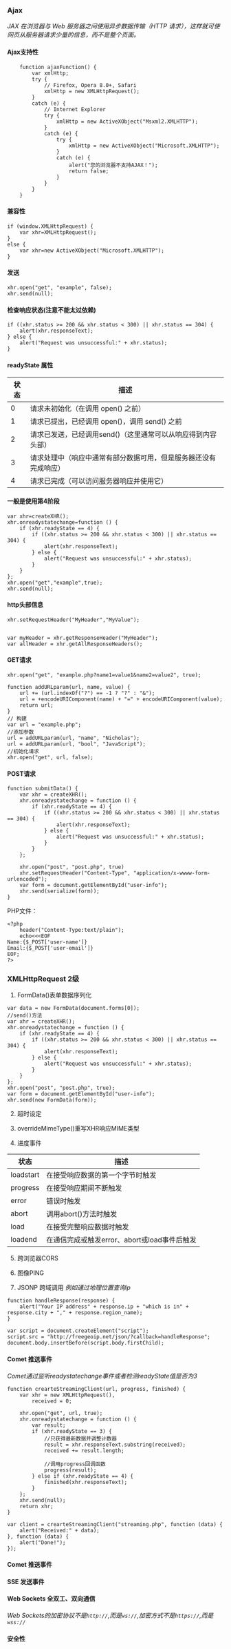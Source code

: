### Ajax
*JAX 在浏览器与 Web 服务器之间使用异步数据传输（HTTP 请求），这样就可使网页从服务器请求少量的信息，而不是整个页面。*
#### Ajax支持性
```
    function ajaxFunction() {
        var xmlHttp;
        try {
            // Firefox, Opera 8.0+, Safari
            xmlHttp = new XMLHttpRequest();
        }
        catch (e) {
            // Internet Explorer
            try {
                xmlHttp = new ActiveXObject("Msxml2.XMLHTTP");
            }
            catch (e) {
                try {
                    xmlHttp = new ActiveXObject("Microsoft.XMLHTTP");
                }
                catch (e) {
                    alert("您的浏览器不支持AJAX！");
                    return false;
                }
            }
        }
    }
```

#### 兼容性
```
if (window.XMLHttpRequest) {
    var xhr=XMLHttpRequest();
}
else {
    var xhr=new ActiveXObject("Microsoft.XMLHTTP");
}
```
#### 发送
```
xhr.open("get", "example", false);
xhr.send(null);
```

#### 检查响应状态(注意不能太过依赖)
```
if ((xhr.status >= 200 && xhr.status < 300) || xhr.status == 304) {
    alert(xhr.responseText);
} else {
    alert("Request was unsuccessful:" + xhr.status);
}
```

#### readyState 属性

状态 | 描述 |
-----|-----|
0 |请求未初始化（在调用 open() 之前）
1 |请求已提出，已经调用 open()，调用 send() 之前
2 |请求已发送，已经调用send()（这里通常可以从响应得到内容头部）
3 |请求处理中（响应中通常有部分数据可用，但是服务器还没有完成响应）
4 |请求已完成（可以访问服务器响应并使用它）

#### 一般是使用第4阶段
```
var xhr=createXHR();
xhr.onreadystatechange=function () {
    if (xhr.readyState == 4) {
        if ((xhr.status >= 200 && xhr.status < 300) || xhr.status == 304) {
            alert(xhr.responseText);
        } else {
            alert("Request was unsuccessful:" + xhr.status);
        }
    }
};
xhr.open("get","example",true);
xhr.send(null);
```
#### http头部信息
```
xhr.setRequestHeader("MyHeader","MyValue");


var myHeader = xhr.getResponseHeader("MyHeader");
var allHeader = xhr.getAllResponseHeaders();

```

#### GET请求
```
xhr.open("get", "example.php?name1=value1&name2=value2", true);

function addURLparam(url, name, value) {
    url += (url.indexOf("?") == -1 ? "?" : "&");
    url = +encodeURIComponent(name) + "=" + encodeURIComponent(value);
    return url;
}
// 构建
var url = "example.php";
//添加参数
url = addURLparam(url, "name", "Nicholas");
url = addURLparam(url, "bool", "JavaScript");
//初始化请求
xhr.open("get", url, false);
```

#### POST请求
```
function submitData() {
    var xhr = createXHR();
    xhr.onreadystatechange = function () {
        if (xhr.readyState == 4) {
            if ((xhr.status >= 200 && xhr.status < 300) || xhr.status == 304) {
                alert(xhr.responseText);
            } else {
                alert("Request was unsuccessful:" + xhr.status);
            }
        }
    };

    xhr.open("post", "post.php", true)
    xhr.setRequestHeader("Content-Type", "application/x-wwww-form-urlencoded");
    var form = document.getElementById("user-info");
    xhr.send(serialize(form));
}
```
PHP文件：
```
<?php
    header("Content-Type:text/plain");
    echo<<<EOF
Name:{$_POST['user-name']}
Email:{$_POST['user-email']}
EOF;
?>
```

### XMLHttpRequest 2级

1. FormData()表单数据序列化
```
var data = new FormData(document.forms[0]);
//send()方法
var xhr = createXHR();
xhr.onreadystatechange = function () {
    if (xhr.readyState == 4) {
        if ((xhr.status >= 200 && xhr.status < 300) || xhr.status == 304) {
            alert(xhr.responseText);
        } else {
            alert("Request was unsuccessful:" + xhr.status);
        }
    }
};
xhr.open("post", "post.php", true);
var form = document.getElementById("user-info");
xhr.send(new FormData(form));
```

2. 超时设定

3. overrideMimeType()重写XHR响应MIME类型

4. 进度事件

状态 | 描述 |
-----|-----|
loadstart       |在接受响应数据的第一个字节时触发
progress        |在接受响应期间不断触发
error           |错误时触发
abort           |调用abort()方法时触发
load            |在接受完整响应数据时触发
loadend         |在通信完成或触发error、abort或load事件后触发

5. 跨浏览器CORS

6. 图像PING

7. JSONP 跨域调用
*例如通过地理位置查询ip*
```
function handleResponse(response) {
    alert("Your IP address" + response.ip + "which is in" + response.city + "," + response.region_name);
}

var script = document.createElement("script");
script.src = "http://freegeoip.net/json/?callback=handleResponse";
document.body.insertBefore(script.body.firstChild);
```

#### Comet 推送事件
*Comet通过监听readystatechange事件或者检测readyState值是否为3*
```
function crearteStreamingClient(url, progress, finished) {
    var xhr = new XMLHttpRequest(),
        received = 0;

    xhr.open("get", url, true);
    xhr.onreadystatechange = function () {
        var result;
        if (xhr.readyState == 3) {
            //只获得最新数据并调整计数器
            result = xhr.responseText.substring(received);
            received += result.length;

            //调用progress回调函数
            progress(result);
        } else if (xhr.readyState == 4) {
            finished(xhr.responseText);
        }
    };
    xhr.send(null);
    return xhr;
}

var client = crearteStreamingClient("streaming.php", function (data) {
    alert("Received:" + data);
}, function (data) {
    alert("Done!");
});
```

#### Comet 推送事件

#### SSE 发送事件

#### Web Sockets 全双工、双向通信
*Web Sockets的加密协议不是`http://`,而是`ws://`,加密方式不是`https://`,而是`wss://`*

#### 安全性